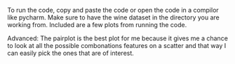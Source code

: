 To run the code, copy and paste the code or open the code in a compilor like pycharm. Make sure to have the wine dataset in the directory you are working from.
Included are a few plots from running the code. 

Advanced: The pairplot is the best plot for me because it gives me a chance to look at all the possible combonations features on a scatter and that way I can easily pick the ones that are of interest.
